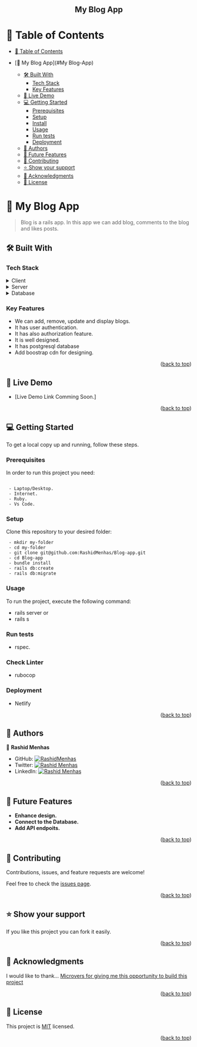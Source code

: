 <a name="readme-top"></a>

<div align="center">

  <h2><b>My Blog App</b></h2>

</div>

<!-- TABLE OF CONTENTS -->

# 📗 Table of Contents

- [📗 Table of Contents](#-table-of-contents)

- [📖 My Blog App](#My Blog-App)
  - [🛠 Built With ](#-built-with-)
    - [Tech Stack ](#tech-stack-)
    - [Key Features ](#key-features-)
  - [🚀 Live Demo ](#-live-demo-)
  - [💻 Getting Started ](#-getting-started-)
    - [Prerequisites](#prerequisites)
    - [Setup](#setup)
    - [Install](#install)
    - [Usage](#usage)
    - [Run tests](#run-tests)
    - [Deployment](#deployment)
  - [👥 Authors ](#-authors-)
  - [🔭 Future Features ](#-future-features-)
  - [🤝 Contributing ](#-contributing-)
  - [⭐️ Show your support ](#️-show-your-support-)
  - [🙏 Acknowledgments ](#-acknowledgments-)
  - [📝 License ](#-license-)

<!-- PROJECT DESCRIPTION -->


# 📖 My Blog App <a name="about-project"></a>

> Blog is a rails app. In this app we can add blog, comments to the blog and likes posts.

## 🛠 Built With <a name="built-with"></a>

### Tech Stack <a name="tech-stack"></a>

<details>
  <summary>Client</summary>
  <ul>
    <li>Ruby on Rails</li>
  </ul>
</details>

<details>
  <summary>Server</summary>
  <ul>
    <li>Ruby on Rails</li>
  </ul>
</details>

<details>
<summary>Database</summary>
  <ul>
    <li>Postgresql</li>
  </ul>
</details>

<!-- Features -->

### Key Features <a name="key-features"></a>

- We can add, remove, update and display blogs.
- It has user authentication.
- It has also authorization feature.
- It is well designed.
- It has postgresql database
- Add boostrap cdn for designing.

<p align="right">(<a href="#readme-top">back to top</a>)</p>

<!-- LIVE DEMO -->
## 🚀 Live Demo <a name="live-demo"></a>

- [Live Demo Link Comming Soon.]

<p align="right">(<a href="#readme-top">back to top</a>)</p>

<!-- GETTING STARTED -->

## 💻 Getting Started <a name="getting-started"></a>

To get a local copy up and running, follow these steps.

### Prerequisites

In order to run this project you need:

```

 - Laptop/Desktop.
 - Internet.
 - Ruby.
 - Vs Code.

```

### Setup

Clone this repository to your desired folder:

```
 - mkdir my-folder
 - cd my-folder
 - git clone git@github.com:RashidMenhas/Blog-app.git
 - cd Blog-app
 - bundle install
 - rails db:create
 - rails db:migrate

```
### Usage

To run the project, execute the following command:

- rails server
     or
- rails s

### Run tests

- rspec.

### Check Linter 

- rubocop

### Deployment

- Netlify

<p align="right">(<a href="#readme-top">back to top</a>)</p>

<!-- AUTHORS -->

## 👥 Authors <a name="authors"></a>

👤 **Rashid Menhas**


- GitHub: [![RashidMenhas](https://img.shields.io/badge/-RashidMenhas-white?logo=GitHub&logoColor=181717&style=plastic)](https://github.com/RashidMenhas)
- Twitter: [![Rashid Menhas](https://img.shields.io/badge/-RashidMenhas-blue?logo=Twitter&logoColor=skyBlue&style=plastic)](https://twitter.com/RashidM83664789)
- LinkedIn: [![Rashid Menhas](https://img.shields.io/badge/-RashidMenhas-white?logo=LinkedIn&logoColor=181717&style=plastic)](https://www.linkedin.com/in/rashid-menhas/)




<p align="right">(<a href="#readme-top">back to top</a>)</p>

<!-- FUTURE FEATURES -->

## 🔭 Future Features <a name="future-features"></a>

- **Enhance design.**
- **Connect to the Database.** 
- **Add API endpoits.**

<p align="right">(<a href="#readme-top">back to top</a>)</p>

<!-- CONTRIBUTING -->

## 🤝 Contributing <a name="contributing"></a>

Contributions, issues, and feature requests are welcome!

Feel free to check the [issues page](../../issues/).

<p align="right">(<a href="#readme-top">back to top</a>)</p>

<!-- SUPPORT -->

## ⭐️ Show your support <a name="support"></a>

If you like this project you can fork it easily.

<p align="right">(<a href="#readme-top">back to top</a>)</p>

<!-- ACKNOWLEDGEMENTS -->

## 🙏 Acknowledgments <a name="acknowledgements"></a>

I would like to thank... <a href="https://www.microverse.org/?gclid=CjwKCAiArY2fBhB9EiwAWqHK6s-2-x4d57Pghz47XT1BgsYuF81ZprM-k-IwzI0_L96nV0SQ93A8ExoCVnQQAvD_BwE" title="planet icons">Microvers for giving me this opportunity to build this project</a>

<p align="right">(<a href="#readme-top">back to top</a>)</p>


## 📝 License <a name="license"></a>

This project is [MIT](./LICENSE) licensed.

<p align="right">(<a href="#readme-top">back to top</a>)</p>